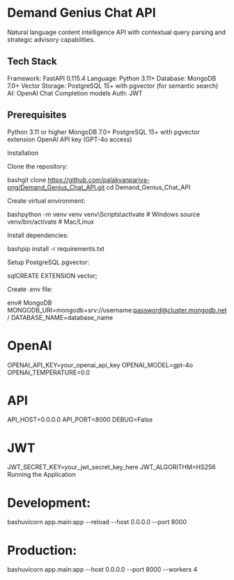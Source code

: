 # Demand Genius Chat API
Natural language content intelligence API with contextual query parsing and strategic advisory capabilities.

## Tech Stack

Framework: FastAPI 0.115.4
Language: Python 3.11+
Database: MongoDB 7.0+
Vector Storage: PostgreSQL 15+ with pgvector (for semantic search)
AI: OpenAI Chat Completion models
Auth: JWT

## Prerequisites

Python 3.11 or higher
MongoDB 7.0+
PostgreSQL 15+ with pgvector extension
OpenAI API key (GPT-4o access)

Installation

Clone the repository:

bashgit clone https://github.com/palakvanpariya-png/Demand_Genius_Chat_API.git
cd Demand_Genius_Chat_API

Create virtual environment:

bashpython -m venv venv
venv\Scripts\activate  # Windows
source venv/bin/activate  # Mac/Linux

Install dependencies:

bashpip install -r requirements.txt

Setup PostgreSQL pgvector:

sqlCREATE EXTENSION vector;

Create .env file:

env# MongoDB
MONGODB_URI=mongodb+srv://username:password@cluster.mongodb.net/
DATABASE_NAME=database_name


# OpenAI
OPENAI_API_KEY=your_openai_api_key
OPENAI_MODEL=gpt-4o
OPENAI_TEMPERATURE=0.0

# API
API_HOST=0.0.0.0
API_PORT=8000
DEBUG=False

# JWT
JWT_SECRET_KEY=your_jwt_secret_key_here
JWT_ALGORITHM=HS256
Running the Application

# Development:
bashuvicorn app.main:app --reload --host 0.0.0.0 --port 8000

# Production:
bashuvicorn app.main:app --host 0.0.0.0 --port 8000 --workers 4
